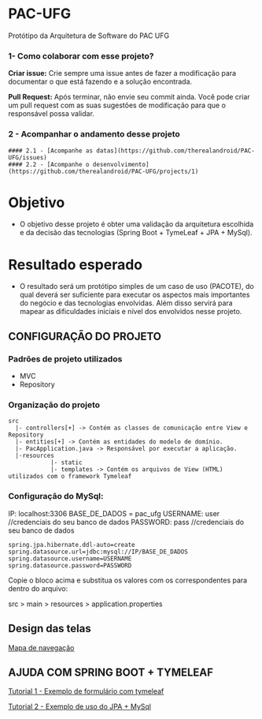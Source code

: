 # PAC-UFG
Protótipo da Arquitetura de Software do PAC UFG

### 1- Como colaborar com esse projeto?

 **Criar issue:** Crie sempre uma issue antes de fazer a modificação para documentar o que está fazendo e a solução encontrada.

 **Pull Request:** Após terminar, não envie seu commit ainda. Você pode criar um pull request com as suas sugestões de modificação para que o responsável possa validar.

### 2 - Acompanhar o andamento desse projeto
    #### 2.1 - [Acompanhe as datas](https://github.com/therealandroid/PAC-UFG/issues)
    #### 2.2 - [Acompanhe o desenvolvimento](https://github.com/therealandroid/PAC-UFG/projects/1)

# Objetivo

- O objetivo desse projeto é obter uma validação da arquitetura escolhida e da decisão das tecnologias (Spring Boot + TymeLeaf + JPA + MySql).

# Resultado esperado

- O resultado será um protótipo simples de um caso de uso (PACOTE), do qual deverá ser suficiente para executar os aspectos mais importantes
do negócio e das tecnologias envolvidas. Além disso servirá para mapear as dificuldades iniciais e nível dos envolvidos nesse projeto. 

## CONFIGURAÇÃO DO PROJETO

### Padrões de projeto utilizados
  
  - MVC
  - Repository
  
### Organização do projeto

```
src
  |- controllers[+] -> Contém as classes de comunicação entre View e Repository
  |- entities[+] -> Contém as entidades do modelo de domínio.        
  |- PacApplication.java -> Responsável por executar a aplicação.
  |-resources
            |- static
            |- templates -> Contém os arquivos de View (HTML) utilizados com o framework Tymeleaf
```

### Configuração do MySql:

IP: localhost:3306
BASE_DE_DADOS = pac_ufg
USERNAME: user //credenciais do seu banco de dados
PASSWORD: pass //credenciais do seu banco de dados

```
spring.jpa.hibernate.ddl-auto=create
spring.datasource.url=jdbc:mysql://IP/BASE_DE_DADOS
spring.datasource.username=USERNAME
spring.datasource.password=PASSWORD

```

Copie o bloco acima e substitua os valores com os correspondentes para dentro do arquivo:

src > main > resources > application.properties

## Design das telas

[Mapa de navegação ](https://docs.google.com/document/d/1YIXHwwTEfLWJOpEIyHM07hjGyvoxynlbnA5JbFSXcB4/edit)

## AJUDA COM SPRING BOOT + TYMELEAF

[Tutorial 1 - Exemplo de formulário com tymeleaf](https://spring.io/guides/gs/handling-form-submission/)

[Tutorial 2 - Exemplo de uso do JPA + MySql](https://spring.io/guides/gs/accessing-data-mysql/)





